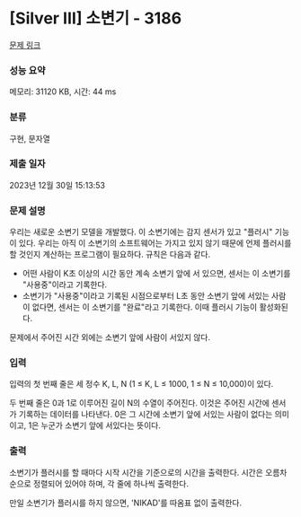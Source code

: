 # [Silver III] 소변기 - 3186 

[문제 링크](https://www.acmicpc.net/problem/3186) 

### 성능 요약

메모리: 31120 KB, 시간: 44 ms

### 분류

구현, 문자열

### 제출 일자

2023년 12월 30일 15:13:53

### 문제 설명

<p>우리는 새로운 소변기 모델을 개발했다. 이 소변기에는 감지 센서가 있고 "플러시" 기능이 있다. 우리는 아직 이 소변기의 소프트웨어는 가지고 있지 않기 때문에 언제 플러시를 할 것인지 계산하는 프로그램이 필요하다. 규칙은 다음과 같다.</p>

<ul>
	<li>어떤 사람이 K초 이상의 시간 동안 계속 소변기 앞에 서 있으면, 센서는 이 소변기를 "사용중"이라고 기록한다.</li>
	<li>소변기가 "사용중"이라고 기록된 시점으로부터 L초 동안 소변기 앞에 서있는 사람이 없다면, 센서는 이 소변기를 "완료"라고 기록한다. 이때 플러시 기능이 활성화된다.</li>
</ul>

<div>문제에서 주어진 시간 외에는 소변기 앞에 사람이 서있지 않다.</div>

### 입력 

 <p>입력의 첫 번째 줄은 세 정수 K, L, N (1 ≤ K, L ≤ 1000, 1 ≤ N ≤ 10,000)이 있다.</p>

<p>두 번째 줄은 0과 1로 이루어진 길이 N의 수열이 주어진다. 이것은 주어진 시간에 센서가 기록하는 데이터를 나타낸다. 0은 그 시간에 소변기 앞에 서있는 사람이 없다는 의미이고, 1은 누군가 소변기 앞에 서있다는 뜻이다.</p>

### 출력 

 <p>소변기가 플러시를 할 때마다 시작 시간을 기준으로의 시간을 출력한다. 시간은 오름차순으로 정렬되어 있어야 하며, 각 줄에 하나씩 출력한다.</p>

<p>만일 소변기가 플러시를 하지 않으면, 'NIKAD'를 따옴표 없이 출력한다.</p>

